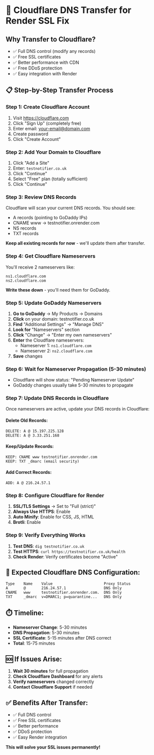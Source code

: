 # 🚀 Cloudflare DNS Transfer for Render SSL Fix

## Why Transfer to Cloudflare?
- ✅ Full DNS control (modify any records)
- ✅ Free SSL certificates
- ✅ Better performance with CDN
- ✅ Free DDoS protection
- ✅ Easy integration with Render

## 📋 Step-by-Step Transfer Process

### Step 1: Create Cloudflare Account
1. Visit https://cloudflare.com
2. Click "Sign Up" (completely free)
3. Enter email: your-email@domain.com
4. Create password
5. Click "Create Account"

### Step 2: Add Your Domain to Cloudflare
1. Click "Add a Site"
2. Enter: `testnotifier.co.uk`
3. Click "Continue"
4. Select "Free" plan (totally sufficient)
5. Click "Continue"

### Step 3: Review DNS Records
Cloudflare will scan your current DNS records. You should see:
- A records (pointing to GoDaddy IPs)
- CNAME www → testnotifier.onrender.com
- NS records
- TXT records

**Keep all existing records for now** - we'll update them after transfer.

### Step 4: Get Cloudflare Nameservers
You'll receive 2 nameservers like:
```
ns1.cloudflare.com
ns2.cloudflare.com
```
**Write these down** - you'll need them for GoDaddy.

### Step 5: Update GoDaddy Nameservers
1. **Go to GoDaddy** → My Products → Domains
2. **Click** on your domain: testnotifier.co.uk
3. **Find** "Additional Settings" → "Manage DNS"
4. **Look for** "Nameservers" section
5. **Click** "Change" → "Enter my own nameservers"
6. **Enter** the Cloudflare nameservers:
   - Nameserver 1: `ns1.cloudflare.com`
   - Nameserver 2: `ns2.cloudflare.com`
7. **Save** changes

### Step 6: Wait for Nameserver Propagation (5-30 minutes)
- Cloudflare will show status: "Pending Nameserver Update"
- GoDaddy changes usually take 5-30 minutes to propagate

### Step 7: Update DNS Records in Cloudflare
Once nameservers are active, update your DNS records in Cloudflare:

#### Delete Old Records:
```
DELETE: A @ 15.197.225.128
DELETE: A @ 3.33.251.168
```

#### Keep/Update Records:
```
KEEP: CNAME www testnotifier.onrender.com
KEEP: TXT _dmarc (email security)
```

#### Add Correct Records:
```
ADD: A @ 216.24.57.1
```

### Step 8: Configure Cloudflare for Render
1. **SSL/TLS Settings** → Set to "Full (strict)"
2. **Always Use HTTPS**: Enable
3. **Auto Minify**: Enable for CSS, JS, HTML
4. **Brotli**: Enable

### Step 9: Verify Everything Works
1. **Test DNS**: `dig testnotifier.co.uk`
2. **Test HTTPS**: `curl https://testnotifier.co.uk/health`
3. **Check Render**: Verify certificates become "Active"

## 🎯 Expected Cloudflare DNS Configuration:
```
Type    Name    Value                       Proxy Status
A       @       216.24.57.1                 DNS Only
CNAME   www     testnotifier.onrender.com.  DNS Only
TXT     _dmarc  v=DMARC1; p=quarantine...   DNS Only
```

## ⏱️ Timeline:
- **Nameserver Change**: 5-30 minutes
- **DNS Propagation**: 5-30 minutes
- **SSL Certificate**: 5-15 minutes after DNS correct
- **Total**: 15-75 minutes

## 🆘 If Issues Arise:
1. **Wait 30 minutes** for full propagation
2. **Check Cloudflare Dashboard** for any alerts
3. **Verify nameservers** changed correctly
4. **Contact Cloudflare Support** if needed

## ✅ Benefits After Transfer:
- ✅ Full DNS control
- ✅ Free SSL certificates
- ✅ Better performance
- ✅ DDoS protection
- ✅ Easy Render integration

**This will solve your SSL issues permanently!**